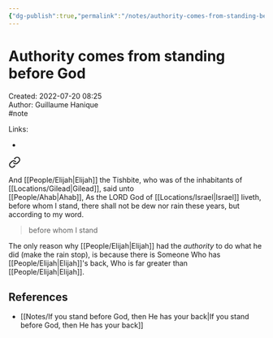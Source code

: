 ```yaml
---
{"dg-publish":true,"permalink":"/notes/authority-comes-from-standing-before-god/"}
---
```


# Authority comes from standing before God

Created: 2022-07-20 08:25  
Author: Guillaume Hanique  
#note

Links:

- 


<div class="transclusion internal-embed is-loaded"><a class="markdown-embed-link" href="/scripture/kjv/1-kings-kjv/1-kings-17-kjv/1-kings-17-1-kjv/" aria-label="Open link"><svg xmlns="http://www.w3.org/2000/svg" width="24" height="24" viewBox="0 0 24 24" fill="none" stroke="currentColor" stroke-width="2" stroke-linecap="round" stroke-linejoin="round" class="svg-icon lucide-link"><path d="M10 13a5 5 0 0 0 7.54.54l3-3a5 5 0 0 0-7.07-7.07l-1.72 1.71"></path><path d="M14 11a5 5 0 0 0-7.54-.54l-3 3a5 5 0 0 0 7.07 7.07l1.71-1.71"></path></svg></a><div class="markdown-embed">



And [[People/Elijah\|Elijah]] the Tishbite, who was of the inhabitants of [[Locations/Gilead\|Gilead]], said unto [[People/Ahab\|Ahab]], As the LORD God of [[Locations/Israel\|Israel]] liveth, before whom I stand, there shall not be dew nor rain these years, but according to my word.


</div></div>


> before whom I stand

The only reason why [[People/Elijah\|Elijah]] had the *authority* to do what he did (make the rain stop), is because there is Someone Who has [[People/Elijah\|Elijah]]'s back, Who is  far greater than [[People/Elijah\|Elijah]].

## References

- [[Notes/If you stand before God, then He has your back\|If you stand before God, then He has your back]]

